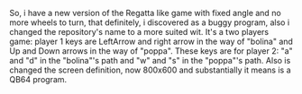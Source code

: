 So, i have a new version of the Regatta like game with fixed angle and no more wheels to turn, that definitely, i discovered as a buggy program, also i changed the repository's name to a more suited wit. It's a two players game: player 1 keys are LeftArrow and right arrow in the way of "bolina" and Up and Down arrows in the way of "poppa". These keys are for player 2: "a" and "d" in the "bolina"'s path and "w" and "s" in the "poppa"'s path. Also is changed the screen definition, now 800x600 and substantially it means is a QB64 program.
